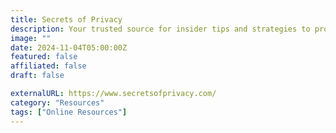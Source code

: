 ```yaml
---
title: Secrets of Privacy
description: Your trusted source for insider tips and strategies to protect your personal privacy.
image: ""
date: 2024-11-04T05:00:00Z
featured: false
affiliated: false
draft: false

externalURL: https://www.secretsofprivacy.com/
category: "Resources"
tags: ["Online Resources"]
---
```


